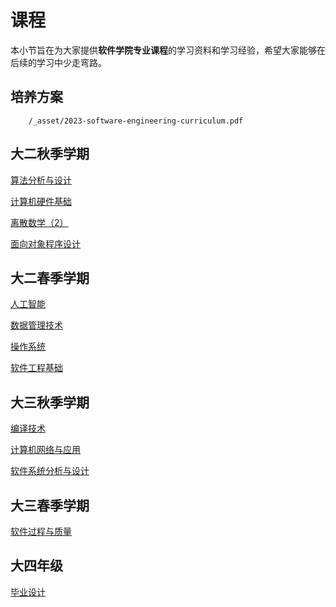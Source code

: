 # 课程

本小节旨在为大家提供**软件学院专业课程**的学习资料和学习经验，希望大家能够在后续的学习中少走弯路。

## 培养方案

```pdf
    /_asset/2023-software-engineering-curriculum.pdf
```

## 大二秋季学期

[算法分析与设计](/course/2.1-algorithm.md)

[计算机硬件基础](/course/2.1-co.md)

[离散数学（2）](/course/2.1-discrete-math.md)

[面向对象程序设计](/course/2.1-oop.md)


## 大二春季学期

[人工智能](/course/2.2-ai.md)

[数据管理技术](/course/2.2-databse.md)

[操作系统](/course/2.2-os.md)

[软件工程基础](/course/2.2-se.md)


## 大三秋季学期

[编译技术](/course/3.1-compiler.md)

[计算机网络与应用](/course/3.1-network.md)

[软件系统分析与设计](/course/3.1-sad.md)


## 大三春季学期

[软件过程与质量](/course/3.2-sep.md)

## 大四年级

[毕业设计](/course/4.1-graduation-proj.md)

